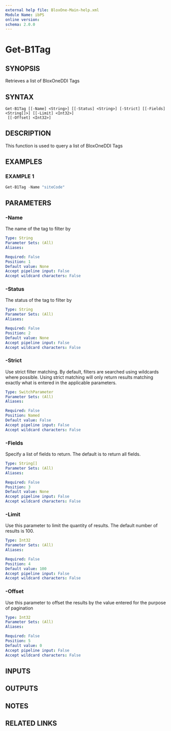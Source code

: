 ```yaml
---
external help file: BloxOne-Main-help.xml
Module Name: ibPS
online version:
schema: 2.0.0
---
```


# Get-B1Tag

## SYNOPSIS
Retrieves a list of BloxOneDDI Tags

## SYNTAX

```
Get-B1Tag [[-Name] <String>] [[-Status] <String>] [-Strict] [[-Fields] <String[]>] [[-Limit] <Int32>]
 [[-Offset] <Int32>]
```

## DESCRIPTION
This function is used to query a list of BloxOneDDI Tags

## EXAMPLES

### EXAMPLE 1
```powershell
Get-B1Tag -Name "siteCode"
```

## PARAMETERS

### -Name
The name of the tag to filter by

```yaml
Type: String
Parameter Sets: (All)
Aliases:

Required: False
Position: 1
Default value: None
Accept pipeline input: False
Accept wildcard characters: False
```

### -Status
The status of the tag to filter by

```yaml
Type: String
Parameter Sets: (All)
Aliases:

Required: False
Position: 2
Default value: None
Accept pipeline input: False
Accept wildcard characters: False
```

### -Strict
Use strict filter matching.
By default, filters are searched using wildcards where possible.
Using strict matching will only return results matching exactly what is entered in the applicable parameters.

```yaml
Type: SwitchParameter
Parameter Sets: (All)
Aliases:

Required: False
Position: Named
Default value: False
Accept pipeline input: False
Accept wildcard characters: False
```

### -Fields
Specify a list of fields to return.
The default is to return all fields.

```yaml
Type: String[]
Parameter Sets: (All)
Aliases:

Required: False
Position: 3
Default value: None
Accept pipeline input: False
Accept wildcard characters: False
```

### -Limit
Use this parameter to limit the quantity of results.
The default number of results is 100.

```yaml
Type: Int32
Parameter Sets: (All)
Aliases:

Required: False
Position: 4
Default value: 100
Accept pipeline input: False
Accept wildcard characters: False
```

### -Offset
Use this parameter to offset the results by the value entered for the purpose of pagination

```yaml
Type: Int32
Parameter Sets: (All)
Aliases:

Required: False
Position: 5
Default value: 0
Accept pipeline input: False
Accept wildcard characters: False
```

## INPUTS

## OUTPUTS

## NOTES

## RELATED LINKS
